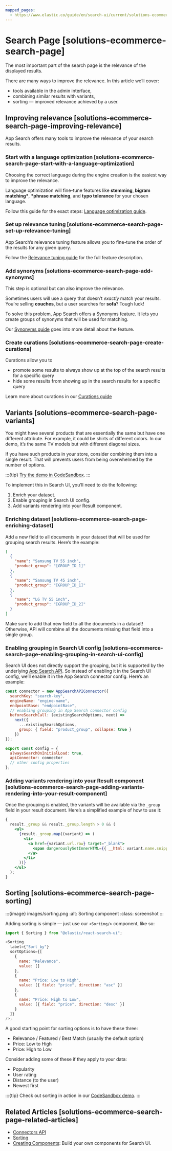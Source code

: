 ```yaml
---
mapped_pages:
  - https://www.elastic.co/guide/en/search-ui/current/solutions-ecommerce-search-page.html
---
```


# Search Page [solutions-ecommerce-search-page]

The most important part of the search page is the relevance of the displayed results.

There are many ways to improve the relevance. In this article we’ll cover:

- tools available in the admin interface,
- combining similar results with variants,
- sorting — improved relevance achieved by a user.

## Improving relevance [solutions-ecommerce-search-page-improving-relevance]

App Search offers many tools to improve the relevance of your search results.

### Start with a language optimization [solutions-ecommerce-search-page-start-with-a-language-optimization]

Choosing the correct language during the engine creation is the easiest way to improve the relevance.

Language optimization will fine-tune features like **stemming**, **bigram matching\***, **\*phrase matching**, and **typo tolerance** for your chosen language.

Follow this guide for the exact steps: [Language optimization guide](https://www.elastic.co/guide/en/app-search/current/language-optimization-guide.html).

### Set up relevance tuning [solutions-ecommerce-search-page-set-up-relevance-tuning]

App Search’s relevance tuning feature allows you to fine-tune the order of the results for any given query.

Follow the [Relevance tuning guide](https://www.elastic.co/guide/en/app-search/current/relevance-tuning-guide.html) for the full feature description.

### Add synonyms [solutions-ecommerce-search-page-add-synonyms]

This step is optional but can also improve the relevance.

Sometimes users will use a query that doesn’t _exactly_ match your results. You’re selling **couches**, but a user searches for **sofa**? Tough luck!

To solve this problem, App Search offers a Synonyms feature. It lets you create groups of synonyms that will be used for matching.

Our [Synonyms guide](https://www.elastic.co/guide/en/app-search/current/relevance-tuning-guide.html) goes into more detail about the feature.

### Create curations [solutions-ecommerce-search-page-create-curations]

Curations allow you to

- promote some results to always show up at the top of the search results for a specific query
- hide some results from showing up in the search results for a specific query

Learn more about curations in our [Curations guide](https://www.elastic.co/guide/en/app-search/current/curations-guide.html)

## Variants [solutions-ecommerce-search-page-variants]

You might have several products that are essentially the same but have one different attribute. For example, it could be shirts of different colors. In our demo, it’s the same TV models but with different diagonal sizes.

If you have such products in your store, consider combining them into a single result. That will prevents users from being overwhelmed by the number of options.

:::{tip}
[Try the demo in CodeSandbox](https://codesandbox.io/embed/github/elastic/search-ui/tree/main/examples/sandbox?autoresize=1&fontsize=12&initialpath=%2Fecommerce%2Fcategory%2FTVs&module=%2Fsrc%2Fpages%2Fecommerce%2Findex.js).
:::

To implement this in Search UI, you’ll need to do the following:

1. Enrich your dataset.
2. Enable grouping in Search UI config.
3. Add variants rendering into your Result component.

### Enriching dataset [solutions-ecommerce-search-page-enriching-dataset]

Add a new field to all documents in your dataset that will be used for grouping search results. Here’s the example:

```json
[
  {
    "name": "Samsung TV 55 inch",
    "product_group": "[GROUP_ID_1]"
  },
  {
    "name": "Samsung TV 45 inch",
    "product_group": "[GROUP_ID_1]"
  },
  {
    "name": "LG TV 55 inch",
    "product_group": "[GROUP_ID_2]"
  }
]
```

Make sure to add that new field to all the documents in a dataset! Otherwise, API will combine all the documents missing that field into a single group.

### Enabling grouping in Search UI config [solutions-ecommerce-search-page-enabling-grouping-in-search-ui-config]

Search UI does not directly support the grouping, but it is supported by the underlying [App Search API](https://www.elastic.co/guide/en/app-search/current/grouping.html). So instead of enabling it in the Search UI config, we’ll enable it in the App Search connector config. Here’s an example:

```js
const connector = new AppSearchAPIConnector({
  searchKey: "search-key",
  engineName: "engine-name",
  endpointBase: "endpointBase",
  // enabling grouping in App Search connector config
  beforeSearchCall: (existingSearchOptions, next) =>
    next({
      ...existingSearchOptions,
      group: { field: "product_group", collapse: true }
    })
});

export const config = {
  alwaysSearchOnInitialLoad: true,
  apiConnector: connector
  // other config properties
};
```

### Adding variants rendering into your Result component [solutions-ecommerce-search-page-adding-variants-rendering-into-your-result-component]

Once the grouping is enabled, the variants will be available via the `_group` field in your result document. Here’s a simplified example of how to use it:

```jsx
{
  result._group && result._group.length > 0 && (
    <ul>
      {result._group.map((variant) => (
        <li>
          <a href={variant.url.raw} target="_blank">
            <span dangerouslySetInnerHTML={{ __html: variant.name.snippet }} />
          </a>
        </li>
      ))}
    </ul>
  );
}
```

## Sorting [solutions-ecommerce-search-page-sorting]

:::{image} images/sorting.png
:alt: Sorting component
:class: screenshot
:::

Adding sorting is simple — just use our `<Sorting/>` component, like so:

```js
import { Sorting } from "@elastic/react-search-ui";

<Sorting
  label={"Sort by"}
  sortOptions={[
    {
      name: "Relevance",
      value: []
    },
    {
      name: "Price: Low to High",
      value: [{ field: "price", direction: "asc" }]
    },
    {
      name: "Price: High to Low",
      value: [{ field: "price", direction: "desc" }]
    }
  ]}
/>;
```

A good starting point for sorting options is to have these three:

- Relevance / Featured / Best Match (usually the default option)
- Price: Low to High
- Price: High to Low

Consider adding some of these if they apply to your data:

- Popularity
- User rating
- Distance (to the user)
- Newest first

:::{tip}
Check out sorting in action in our [CodeSandbox demo](https://codesandbox.io/embed/github/elastic/search-ui/tree/main/examples/sandbox?autoresize=1&fontsize=12&initialpath=%2Fecommerce%2Fsearch&module=%2Fsrc%2Fpages%2Fecommerce%2Findex.js).
:::

## Related Articles [solutions-ecommerce-search-page-related-articles]

- [Connectors API](/reference/api-connectors-app-search.md)
- [Sorting](/reference/api-react-components-sorting.md)
- [Creating Components](/reference/guides-creating-own-components.md): Build your own components for Search UI.
